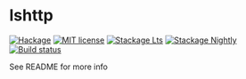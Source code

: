 # lshttp

[![Hackage](https://img.shields.io/hackage/v/lshttp.svg)](https://hackage.haskell.org/package/lshttp)
[![MIT license](https://img.shields.io/badge/license-MIT-blue.svg)](LICENSE)
[![Stackage Lts](http://stackage.org/package/lshttp/badge/lts)](http://stackage.org/lts/package/lshttp)
[![Stackage Nightly](http://stackage.org/package/lshttp/badge/nightly)](http://stackage.org/nightly/package/lshttp)
[![Build status](https://secure.travis-ci.org/juhp/lshttp.svg)](https://travis-ci.org/juhp/lshttp)

See README for more info
